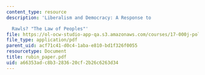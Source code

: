 ```yaml
---
content_type: resource
description: 'Liberalism and Democracy: A Response to

  Rawls? "The Law of Peoples"'
file: https://ol-ocw-studio-app-qa.s3.amazonaws.com/courses/17-000j-political-philosophy-global-justice-spring-2003/a66353adc8b3283620cf2b26c6263d34_rubin_paper.pdf
file_type: application/pdf
parent_uid: acf71c41-d0c4-1aba-e810-bd1f326f0055
resourcetype: Document
title: rubin_paper.pdf
uid: a66353ad-c8b3-2836-20cf-2b26c6263d34
---
```

